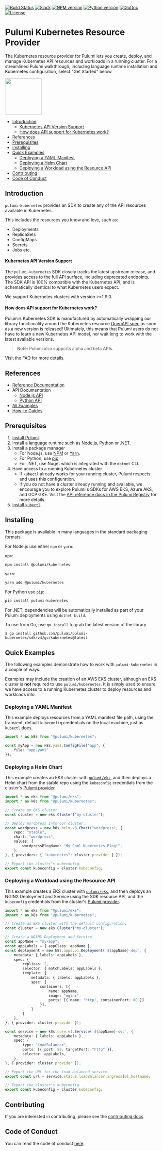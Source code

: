 [![Build Status](https://travis-ci.com/pulumi/pulumi-kubernetes.svg?token=eHg7Zp5zdDDJfTjY8ejq&branch=master)](https://travis-ci.com/pulumi/pulumi-kubernetes)
[![Slack](http://www.pulumi.com/images/docs/badges/slack.svg)](https://slack.pulumi.com)
[![NPM version](https://badge.fury.io/js/%40pulumi%2Fkubernetes.svg)](https://www.npmjs.com/package/@pulumi/kubernetes)
[![Python version](https://badge.fury.io/py/pulumi-kubernetes.svg)](https://pypi.org/project/pulumi-kubernetes/)
[![GoDoc](https://godoc.org/github.com/pulumi/pulumi-kubernetes/sdk/v4?status.svg)](https://pkg.go.dev/github.com/pulumi/pulumi-kubernetes/sdk/v4)
[![License](https://img.shields.io/github/license/pulumi/pulumi-kubernetes)](https://github.com/pulumi/pulumi-kubernetes/blob/master/LICENSE)

# Pulumi Kubernetes Resource Provider

The Kubernetes resource provider for Pulumi lets you create, deploy, and manage Kubernetes API resources and workloads in a running cluster. For a streamlined Pulumi walkthrough, including language runtime installation and Kubernetes configuration, select "Get Started" below.
<div>
    <p>
        <a href="https://www.pulumi.com/docs/get-started/kubernetes" title="Get Started">
            <img src="https://www.pulumi.com/images/get-started.svg?" width="120">
        </a>
    </p>  
</div>

* [Introduction](#introduction)
  * [Kubernetes API Version Support](#kubernetes-api-version-support)
  * [How does API support for Kubernetes work?](#how-does-api-support-for-kubernetes-work)
* [References](#references)
* [Prerequisites](#prerequisites)
* [Installing](#installing)
* [Quick Examples](#quick-examples)
  * [Deploying a YAML Manifest](#deploying-a-yaml-manifest)
  * [Deploying a Helm Chart](#deploying-a-helm-chart)
  * [Deploying a Workload using the Resource API](#deploying-a-workload-using-the-resource-api)
* [Contributing](#contributing)
* [Code of Conduct](#code-of-conduct)

## Introduction

`pulumi-kubernetes` provides an SDK to create any of the API resources
available in Kubernetes.

This includes the resources you know and love, such as:
- Deployments
- ReplicaSets
- ConfigMaps
- Secrets
- Jobs etc.

#### Kubernetes API Version Support

The `pulumi-kubernetes` SDK closely tracks the latest upstream release, and provides access
to the full API surface, including deprecated endpoints.
The SDK API is 100% compatible with the Kubernetes API, and is
schematically identical to what Kubernetes users expect.

We support Kubernetes clusters with version >=1.9.0.

#### How does API support for Kubernetes work?

Pulumi’s Kubernetes SDK is manufactured by automatically wrapping our
library functionality around the Kubernetes resource [OpenAPI
spec](https://github.com/kubernetes/kubernetes/tree/master/api/openapi-spec) as soon as a
new version is released! Ultimately, this means that Pulumi users do not have
to learn a new Kubernetes API model, nor wait long to work with the latest
available versions.

> Note: Pulumi also supports alpha and beta APIs.

Visit the [FAQ](https://www.pulumi.com/docs/reference/clouds/kubernetes/faq/)
for more details.

## References

* [Reference Documentation](https://www.pulumi.com/registry/packages/kubernetes/)
* API Documentation
    * [Node.js API](https://pulumi.io/reference/pkg/nodejs/@pulumi/kubernetes)
    * [Python API](https://www.pulumi.com/docs/reference/pkg/python/pulumi_kubernetes/)
* [All Examples](./examples)
* [How-to Guides](https://www.pulumi.com/registry/packages/kubernetes/how-to-guides/)

## Prerequisites

1. [Install Pulumi](https://www.pulumi.com/docs/get-started/kubernetes/install-pulumi/).
1. Install a language runtime such as [Node.js](https://nodejs.org/en/download), [Python](https://www.python.org/downloads/) or [.NET](https://dotnet.microsoft.com/download/dotnet-core/3.1).
1. Install a package manager
    * For Node.js, use [NPM](https://www.npmjs.com/get-npm) or [Yarn](https://yarnpkg.com/lang/en/docs/install).
    * For Python, use [pip](https://pip.pypa.io/en/stable/installing/).
    * For .NET, use Nuget which is integrated with the `dotnet` CLI.
1. Have access to a running Kubernetes cluster
    * If `kubectl` already works for your running cluster, Pulumi respects and uses this configuration.
    * If you do not have a cluster already running and available, we encourage you to
      explore Pulumi's SDKs for AWS EKS, Azure AKS, and GCP GKE. Visit the 
      [API reference docs in the Pulumi Registry](https://www.pulumi.com/registry/packages/kubernetes/api-docs/) for more details.
1. [Install `kubectl`](https://kubernetes.io/docs/tasks/tools/install-kubectl/#install-kubectl).

## Installing

This package is available in many languages in the standard packaging formats.

For Node.js use either `npm` or `yarn`:

`npm`:

```bash
npm install @pulumi/kubernetes
```

`yarn`:

```bash
yarn add @pulumi/kubernetes
```

For Python use `pip`:

```bash
pip install pulumi-kubernetes
```

For .NET, dependencies will be automatically installed as part of your Pulumi deployments using `dotnet build`.

To use from Go, use `go install` to grab the latest version of the library

    $ go install github.com/pulumi/pulumi-kubernetes/sdk/v4/go/kubernetes@latest

## Quick Examples

The following examples demonstrate how to work with `pulumi-kubernetes` in
a couple of ways.

Examples may include the creation of an AWS EKS cluster, although an EKS cluster
is **not** required to use `pulumi/kubernetes`. It is simply used to ensure
we have access to a running Kubernetes cluster to deploy resources and workloads into.

### Deploying a YAML Manifest

This example deploys resources from a YAML manifest file path, using the
transient, default `kubeconfig` credentials on the local machine, just as `kubectl` does.

```typescript
import * as k8s from "@pulumi/kubernetes";

const myApp = new k8s.yaml.ConfigFile("app", {
    file: "app.yaml"
});
```

### Deploying a Helm Chart

This example creates an EKS cluster with [`pulumi/eks`](https://github.com/pulumi/pulumi-eks),
and then deploys a Helm chart from the stable repo using the 
`kubeconfig` credentials from the cluster's [Pulumi provider](https://www.pulumi.com/docs/intro/concepts/resources/providers/).

```typescript
import * as eks from "@pulumi/eks";
import * as k8s from "@pulumi/kubernetes";

// Create an EKS cluster.
const cluster = new eks.Cluster("my-cluster");

// Deploy Wordpress into our cluster.
const wordpress = new k8s.helm.v3.Chart("wordpress", {
    repo: "stable",
    chart: "wordpress",
    values: {
        wordpressBlogName: "My Cool Kubernetes Blog!",
    },
}, { providers: { "kubernetes": cluster.provider } });

// Export the cluster's kubeconfig.
export const kubeconfig = cluster.kubeconfig;
```

### Deploying a Workload using the Resource API

This example creates a EKS cluster with [`pulumi/eks`](https://github.com/pulumi/pulumi-eks),
and then deploys an NGINX Deployment and Service using the SDK resource API, and the 
`kubeconfig` credentials from the cluster's [Pulumi provider](https://www.pulumi.com/docs/intro/concepts/resources/providers/).

```typescript
import * as eks from "@pulumi/eks";
import * as k8s from "@pulumi/kubernetes";

// Create an EKS cluster with the default configuration.
const cluster = new eks.Cluster("my-cluster");

// Create a NGINX Deployment and Service.
const appName = "my-app";
const appLabels = { appClass: appName };
const deployment = new k8s.apps.v1.Deployment(`${appName}-dep`, {
    metadata: { labels: appLabels },
    spec: {
        replicas: 2,
        selector: { matchLabels: appLabels },
        template: {
            metadata: { labels: appLabels },
            spec: {
                containers: [{
                    name: appName,
                    image: "nginx",
                    ports: [{ name: "http", containerPort: 80 }]
                }],
            }
        }
    },
}, { provider: cluster.provider });

const service = new k8s.core.v1.Service(`${appName}-svc`, {
    metadata: { labels: appLabels },
    spec: {
        type: "LoadBalancer",
        ports: [{ port: 80, targetPort: "http" }],
        selector: appLabels,
    },
}, { provider: cluster.provider });

// Export the URL for the load balanced service.
export const url = service.status.loadBalancer.ingress[0].hostname;

// Export the cluster's kubeconfig.
export const kubeconfig = cluster.kubeconfig;
```

## Contributing

If you are interested in contributing, please see the [contributing docs][contributing].

## Code of Conduct

You can read the code of conduct [here][code-of-conduct].

[pulumi-kubernetes]: https://github.com/pulumi/pulumi-kubernetes
[contributing]: CONTRIBUTING.md
[code-of-conduct]: CODE-OF-CONDUCT.md
[workload-example]: #deploying-a-workload-on-aws-eks
[how-pulumi-works]: https://www.pulumi.com/docs/intro/concepts/how-pulumi-works
